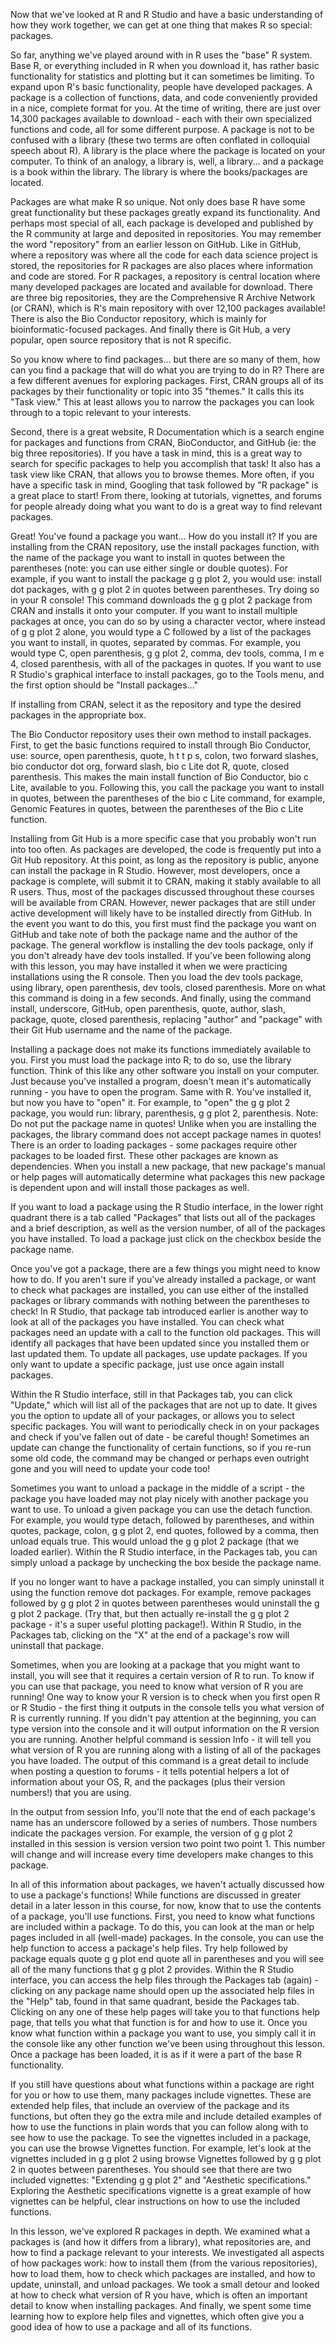 Now that we've looked at R and R Studio and have a basic understanding of how they work together, we can get at one thing that makes R so special: packages. 

So far, anything we've played around with in R uses the "base" R system. Base R, or everything included in R when you download it, has rather basic functionality for statistics and plotting but it can sometimes be limiting. To expand upon R's basic functionality, people have developed packages. A package is a collection of functions, data, and code conveniently provided in a nice, complete format for you. At the time of writing, there are just over 14,300 packages available to download - each with their own specialized functions and code, all for some different purpose. A package is not to be confused with a library (these two terms are often conflated in colloquial speech about R). A library is the place where the package is located on your computer. To think of an analogy, a library is, well, a library... and a package is a book within the library. The library is where the books/packages are located. 

Packages are what make R so unique. Not only does base R have some great functionality but these packages greatly expand its functionality. And perhaps most special of all, each package is developed and published by the R community at large and deposited in repositories. You may remember the word "repository" from an earlier lesson on GitHub. Like in GitHub, where a repository was where all the code for each data science project is stored, the repositories for R packages are also places where information and code are stored. For R packages, a repository is central location where many developed packages are located and available for download. There are three big repositories, they are the Comprehensive R Archive Network (or CRAN), which is R's main repository with over 12,100 packages available! There is also the Bio Conductor repository, which is mainly for bioinformatic-focused packages. And finally there is Git Hub, a very popular, open source repository that is not R specific.

So you know where to find packages... but there are so many of them, how can you find a package that will do what you are trying to do in R? There are a few different avenues for exploring packages. First, CRAN groups all of its packages by their functionality or topic into 35 "themes." It calls this its "Task view." This at least allows you to narrow the packages you can look through to a topic relevant to your interests. 

Second, there is a great website, R Documentation which is a search engine for packages and functions from CRAN, BioConductor, and GitHub (ie: the big three repositories). If you have a task in mind, this is a great way to search for specific packages to help you accomplish that task! It also has a task view like CRAN, that allows you to browse themes. More often, if you have a specific task in mind, Googling that task followed by "R package" is a great place to start! From there, looking at tutorials, vignettes, and forums for people already doing what you want to do is a great way to find relevant packages. 

Great! You've found a package you want... How do you install it? If you are installing from the CRAN repository, use the install packages function, with the name of the package you want to install in quotes between the parentheses (note: you can use either single or double quotes). For example, if you want to install the package g g plot 2, you would use: install dot packages, with g g plot 2 in quotes between parentheses. Try doing so in your R console! This command downloads the g g plot 2 package from CRAN and installs it onto your computer. If you want to install multiple packages at once, you can do so by using a character vector, where instead of g g plot 2 alone, you would type a C followed by a list of the packages you want to install, in quotes, separated by commas. For example, you would type C, open parenthesis, g g plot 2, comma, dev tools, comma, l m e 4, closed parenthesis, with all of the packages in quotes. If you want to use R Studio's graphical interface to install packages, go to the Tools menu, and the first option should be "Install packages..." 

If installing from CRAN, select it as the repository and type the desired packages in the appropriate box. 

The Bio Conductor repository uses their own method to install packages. First, to get the basic functions required to install through Bio Conductor, use: source, open parenthesis, quote, h t t p s, colon, two forward slashes, bio conductor dot org, forward slash, bio c Lite dot R, quote, closed parenthesis. This makes the main install function of Bio Conductor, bio c Lite, available to you. Following this, you call the package you want to install in quotes, between the parentheses of the bio c  Lite command, for example, Genomic Features in quotes, between the parentheses of the Bio c Lite function. 

Installing from Git Hub is a more specific case that you probably won't run into too often. As packages are developed, the code is frequently put into a Git Hub repository. At this point, as long as the repository is public, anyone can install the package in R Studio. However, most developers, once a package is complete, will submit it to CRAN, making it stably available to all R users. Thus, most of the packages discussed throughout these courses will be available from CRAN. However, newer packages that are still under active development will likely have to be installed directly from GitHub. In the event you want to do this, you first must find the package you want on GitHub and take note of both the package name and the author of the package. The general workflow is installing the dev tools package, only if you don't already have dev tools installed. If you've been following along with this lesson, you may have installed it when we were practicing installations using the R console. Then you load the dev tools package, using library, open parenthesis, dev tools, closed parenthesis. More on what this command is doing in a few seconds. And finally, using the command install, underscore, GitHub, open parenthesis, quote, author, slash, package, quote, closed parenthesis, replacing "author" and "package" with their Git Hub username and the name of the package. 

Installing a package does not make its functions immediately available to you. First you must load the package into R; to do so, use the library function. Think of this like any other software you install on your computer. Just because you've installed a program, doesn't mean it's automatically running - you have to open the program. Same with R. You've installed it, but now you have to "open" it. For example, to "open" the g g plot 2 package, you would run: library, parenthesis, g g plot 2, parenthesis. Note: Do not put the package name in quotes! Unlike when you are installing the packages, the library command does not accept package names in quotes! There is an order to loading packages - some packages require other packages to be loaded first. These other packages are known as dependencies. When you install a new package, that new package's manual or help pages will automatically determine what packages this new package is dependent upon and will install those packages as well. 

If you want to load a package using the R Studio interface, in the lower right quadrant there is a tab called "Packages" that lists out all of the packages and a brief description, as well as the version number, of all of the packages you have installed. To load a package just click on the checkbox beside the package name.

Once you've got a package, there are a few things you might need to know how to do. If you aren't sure if you've already installed a package, or want to check what packages are installed, you can use either of the installed packages or library commands with nothing between the parentheses to check! In R Studio, that package tab introduced earlier is another way to look at all of the packages you have installed. You can check what packages need an update with a call to the function old packages. This will identify all packages that have been updated since you installed them or last updated them. To update all packages, use update packages. If you only want to update a specific package, just use once again install packages.

Within the R Studio interface, still in that Packages tab, you can click "Update," which will list all of the packages that are not up to date. It gives you the option to update all of your packages, or allows you to select specific packages. You will want to periodically check in on your packages and check if you've fallen out of date - be careful though! Sometimes an update can change the functionality of certain functions, so if you re-run some old code, the command may be changed or perhaps even outright gone and you will need to update your code too! 

Sometimes you want to unload a package in the middle of a script - the package you have loaded may not play nicely with another package you want to use. To unload a given package you can use the detach function. For example, you would type detach, followed by parentheses, and within quotes, package, colon, g g plot 2, end quotes, followed by a comma, then unload equals true. This would unload the g g plot 2 package (that we loaded earlier). Within the R Studio interface, in the Packages tab, you can simply unload a package by unchecking the box beside the package name.

If you no longer want to have a package installed, you can simply uninstall it using the function remove dot packages. For example, remove packages followed by g g plot 2 in quotes between parentheses would uninstall the g g plot 2 package. (Try that, but then actually re-install the g g plot 2 package - it's a super useful plotting package!). Within R Studio, in the Packages tab, clicking on the "X" at the end of a package's row will uninstall that package. 

Sometimes, when you are looking at a package that you might want to install, you will see that it requires a certain version of R to run. To know if you can use that package, you need to know what version of R you are running! One way to know your R version is to check when you first open R or R Studio - the first thing it outputs in the console tells you what version of R is currently running. If you didn't pay attention at the beginning, you can type version into the console and it will output information on the R version you are running. Another helpful command is session Info - it will tell you what version of R you are running along with a listing of all of the packages you have loaded. The output of this command is a great detail to include when posting a question to forums - it tells potential helpers a lot of information about your OS, R, and the packages (plus their version numbers!) that you are using.

In the output from session Info, you'll note that the end of each package's name has an underscore followed by a series of numbers. Those numbers indicate the packages version. For example, the version of g g plot 2 installed in this session is version version two point two point 1. This number will change and will increase every time developers make changes to this package.

In all of this information about packages, we haven't actually discussed how to use a package's functions! While functions are discussed in greater detail in a later lesson in this course, for now, know that to use the contents of a package, you'll use functions. First, you need to know what functions are included within a package. To do this, you can look at the man or help pages included in all (well-made) packages. In the console, you can use the help function to access a package's help files. Try help followed by package equals quote g g plot end quote all in parentheses and you will see all of the many functions that g g plot 2 provides. Within the R Studio interface, you can access the help files through the Packages tab (again) - clicking on any package name should open up the associated help files in the "Help" tab, found in that same quadrant, beside the Packages tab. Clicking on any one of these help pages will take you to that functions help page, that tells you what that function is for and how to use it. Once you know what function within a package you want to use, you simply call it in the console like any other function we've been using throughout this lesson. Once a package has been loaded, it is as if it were a part of the base R functionality. 

If you still have questions about what functions within a package are right for you or how to use them, many packages include vignettes. These are extended help files, that include an overview of the package and its functions, but often they go the extra mile and include detailed examples of how to use the functions in plain words that you can follow along with to see how to use the package. To see the vignettes included in a package, you can use the browse Vignettes function. For example, let's look at the vignettes included in g g plot 2 using browse Vignettes followed by g g plot 2 in quotes between parentheses. You should see that there are two included vignettes: "Extending g g plot 2" and "Aesthetic specifications." Exploring the Aesthetic specifications vignette is a great example of how vignettes can be helpful, clear instructions on how to use the included functions. 

In this lesson, we've explored R packages in depth. We examined what a packages is (and how it differs from a library), what repositories are, and how to find a package relevant to your interests. We investigated all aspects of how packages work: how to install them (from the various repositories), how to load them, how to check which packages are installed, and how to update, uninstall, and unload packages. We took a small detour and looked at how to check what version of R you have, which is often an important detail to know when installing packages. And finally, we spent some time learning how to explore help files and vignettes, which often give you a good idea of how to use a package and all of its functions. 